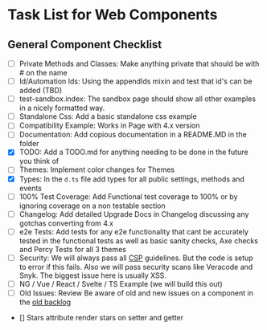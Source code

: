 # Task List for Web Components

## General Component Checklist

  - [ ] Private Methods and Classes: Make anything private that should be with # on the name
 - [ ] Id/Automation Ids: Using the appendIds mixin and test that id's can be added (TBD)
  - [ ] test-sandbox.index: The sandbox page should show all other examples in a nicely formatted way.
 - [ ] Standalone Css: Add a basic standalone css example
 - [ ] Compatibility Example: Works in Page with 4.x version
 - [ ] Documentation: Add copious documentation in a README.MD in the folder
 - [X] TODO: Add a TODO.md for anything needing to be done in the future you think of
 - [ ] Themes: Implement color changes for Themes
 - [X] Types: In the `d.ts` file add types for all public settings, methods and events
 - [ ] 100% Test Coverage: Add Functional test coverage to 100% or by ignoring coverage on a non testable section
 - [ ] Changelog: Add detailed Upgrade Docs in Changelog discussing any gotchas converting from 4.x
 - [ ] e2e Tests: Add tests for any e2e functionality that cant be accurately tested in the functional tests as well as basic sanity checks, Axe checks and Percy Tests for all 3 themes
 - [ ] Security: We will always pass all [CSP](https://developer.mozilla.org/en-US/docs/Web/HTTP/CSP) guidelines. But the code is setup to error if this fails. Also we will pass security scans like Veracode and Snyk. The biggest issue here is usually XSS.
 - [ ] NG / Vue / React / Svelte / TS Example (we will build this out)
 - [ ] Old Issues: Review Be aware of old and new issues on a component in the [old backlog](https://github.com/infor-design/enterprise/issues)
 - [] Stars attribute render stars on setter and getter
